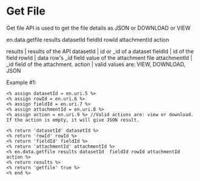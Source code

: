 # Get File

Get file API is used to get the file details as JSON or DOWNLOAD or VIEW


en.data.getfile results datasetId  fieldId rowId attachmentId action



results         | results of the API
datasetId       | id or _id of a dataset
fieldId         | id of the field
rowId           | data row's _id field value of the attachment file
attachmentId    | _id field of the attachment.
action          | valid values are: VIEW, DOWNLOAD, JSON


Example #1:
```
<% assign datasetId = en.uri.5 %>
<% assign rowId = en.uri.6 %>
<% assign fieldId = en.uri.7 %>
<% assign attachmentId = en.uri.8 %>
<% assign action = en.uri.9 %> //Valid actions are: view or download. If the action is empty, it will give JSON result.

<% return 'datasetId' datasetId %>
<% return 'rowId' rowId %>
<% return 'fieldId' fieldId %>
<% return 'attachmentId' attachmentId %>
<% en.data.getfile results datasetId  fieldId rowId attachmentId action %>
<% return results %>
<% return 'getfile' true %>
<% end %>
```
